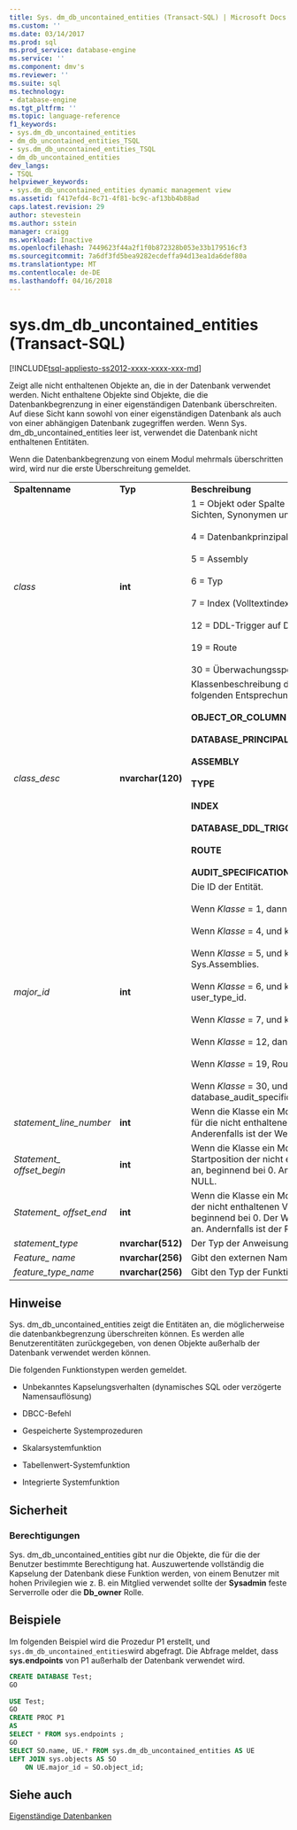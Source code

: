 ```yaml
---
title: Sys. dm_db_uncontained_entities (Transact-SQL) | Microsoft Docs
ms.custom: ''
ms.date: 03/14/2017
ms.prod: sql
ms.prod_service: database-engine
ms.service: ''
ms.component: dmv's
ms.reviewer: ''
ms.suite: sql
ms.technology:
- database-engine
ms.tgt_pltfrm: ''
ms.topic: language-reference
f1_keywords:
- sys.dm_db_uncontained_entities
- dm_db_uncontained_entities_TSQL
- sys.dm_db_uncontained_entities_TSQL
- dm_db_uncontained_entities
dev_langs:
- TSQL
helpviewer_keywords:
- sys.dm_db_uncontained_entities dynamic management view
ms.assetid: f417efd4-8c71-4f81-bc9c-af13bb4b88ad
caps.latest.revision: 29
author: stevestein
ms.author: sstein
manager: craigg
ms.workload: Inactive
ms.openlocfilehash: 7449623f44a2f1f0b872328b053e33b179516cf3
ms.sourcegitcommit: 7a6df3fd5bea9282ecdeffa94d13ea1da6def80a
ms.translationtype: MT
ms.contentlocale: de-DE
ms.lasthandoff: 04/16/2018
---
```

# <a name="sysdmdbuncontainedentities-transact-sql"></a>sys.dm_db_uncontained_entities (Transact-SQL)
[!INCLUDE[tsql-appliesto-ss2012-xxxx-xxxx-xxx-md](../../includes/tsql-appliesto-ss2012-xxxx-xxxx-xxx-md.md)]

  Zeigt alle nicht enthaltenen Objekte an, die in der Datenbank verwendet werden. Nicht enthaltene Objekte sind Objekte, die die Datenbankbegrenzung in einer eigenständigen Datenbank überschreiten. Auf diese Sicht kann sowohl von einer eigenständigen Datenbank als auch von einer abhängigen Datenbank zugegriffen werden. Wenn Sys. dm_db_uncontained_entities leer ist, verwendet die Datenbank nicht enthaltenen Entitäten.  
  
 Wenn die Datenbankbegrenzung von einem Modul mehrmals überschritten wird, wird nur die erste Überschreitung gemeldet.  
  
||||  
|-|-|-|  
|**Spaltenname**|**Typ**|**Beschreibung**|  
|*class*|**int**|1 = Objekt oder Spalte (einschließlich Modulen, XPs, Sichten, Synonymen und Tabellen).<br /><br /> 4 = Datenbankprinzipal<br /><br /> 5 = Assembly<br /><br /> 6 = Typ<br /><br /> 7 = Index (Volltextindex)<br /><br /> 12 = DDL-Trigger auf Datenbankebene<br /><br /> 19 = Route<br /><br /> 30 = Überwachungsspezifikation|  
|*class_desc*|**nvarchar(120)**|Klassenbeschreibung der Entitätsklasse. Einer der folgenden Entsprechungen für die Klasse:<br /><br /> **OBJECT_OR_COLUMN**<br /><br /> **DATABASE_PRINCIPAL**<br /><br /> **ASSEMBLY**<br /><br /> **TYPE**<br /><br /> **INDEX**<br /><br /> **DATABASE_DDL_TRIGGER**<br /><br /> **ROUTE**<br /><br /> **AUDIT_SPECIFICATION**|  
|*major_id*|**int**|Die ID der Entität.<br /><br /> Wenn *Klasse* = 1, dann Object_id<br /><br /> Wenn *Klasse* = 4, und klicken Sie dann auf principal_id.<br /><br /> Wenn *Klasse* = 5, und klicken Sie dann auf Sys.Assemblies.<br /><br /> Wenn *Klasse* = 6, und klicken Sie dann auf user_type_id.<br /><br /> Wenn *Klasse* = 7, und klicken Sie dann auf index_id.<br /><br /> Wenn *Klasse* = 12, dann sys.Triggers.<br /><br /> Wenn *Klasse* = 19, Route_ID.<br /><br /> Wenn *Klasse* = 30, und klicken Sie dann auf Sys. database_audit_specifications.databse_specification_id.|  
|*statement_line_number*|**int**|Wenn die Klasse ein Modul ist, wird die Zeilennummer für die nicht enthaltene Verwendung zurückgegeben.  Anderenfalls ist der Wert NULL.|  
|*Statement_ offset_begin*|**int**|Wenn die Klasse ein Modul ist, gibt dies die Startposition der nicht enthaltenen Verwendung in Byte an, beginnend bei 0. Andernfalls ist der Rückgabewert NULL.|  
|*Statement_ offset_end*|**int**|Wenn die Klasse ein Modul ist, gibt dies die Endposition der nicht enthaltenen Verwendung in Byte an, beginnend bei 0. Der Wert -1 gibt das Ende des Moduls an. Andernfalls ist der Rückgabewert NULL.|  
|*statement_type*|**nvarchar(512)**|Der Typ der Anweisung.|  
|*Feature_ name*|**nvarchar(256)**|Gibt den externen Namen des Objekts zurück.|  
|*feature_type_name*|**nvarchar(256)**|Gibt den Typ der Funktion zurück.|  
  
## <a name="remarks"></a>Hinweise  
 Sys. dm_db_uncontained_entities zeigt die Entitäten an, die möglicherweise die datenbankbegrenzung überschreiten können. Es werden alle Benutzerentitäten zurückgegeben, von denen Objekte außerhalb der Datenbank verwendet werden können.  
  
 Die folgenden Funktionstypen werden gemeldet.  
  
-   Unbekanntes Kapselungsverhalten (dynamisches SQL oder verzögerte Namensauflösung)  
  
-   DBCC-Befehl  
  
-   Gespeicherte Systemprozeduren  
  
-   Skalarsystemfunktion  
  
-   Tabellenwert-Systemfunktion  
  
-   Integrierte Systemfunktion  
  
## <a name="security"></a>Sicherheit  
  
### <a name="permissions"></a>Berechtigungen  
 Sys. dm_db_uncontained_entities gibt nur die Objekte, die für die der Benutzer bestimmte Berechtigung hat. Auszuwertende vollständig die Kapselung der Datenbank diese Funktion werden, von einem Benutzer mit hohen Privilegien wie z. B. ein Mitglied verwendet sollte der **Sysadmin** feste Serverrolle oder die **Db_owner** Rolle.  
  
## <a name="examples"></a>Beispiele  
 Im folgenden Beispiel wird die Prozedur P1 erstellt, und `sys.dm_db_uncontained_entities`wird abgefragt. Die Abfrage meldet, dass **sys.endpoints** von P1 außerhalb der Datenbank verwendet wird.  
  
```sql  
CREATE DATABASE Test;  
GO  
  
USE Test;  
GO  
CREATE PROC P1  
AS   
SELECT * FROM sys.endpoints ;  
GO  
SELECT SO.name, UE.* FROM sys.dm_db_uncontained_entities AS UE  
LEFT JOIN sys.objects AS SO  
    ON UE.major_id = SO.object_id;  
```  
  
## <a name="see-also"></a>Siehe auch  
 [Eigenständige Datenbanken](../../relational-databases/databases/contained-databases.md)  
  
  

